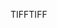<span data-ttu-id="fd765-101">TIFF</span><span class="sxs-lookup"><span data-stu-id="fd765-101">TIFF</span></span>